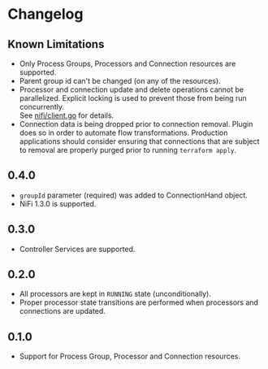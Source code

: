 # Changelog

## Known Limitations

- Only Process Groups, Processors and Connection resources are supported. 
- Parent group id can't be changed (on any of the resources).
- Processor and connection update and delete operations cannot be parallelized. 
  Explicit locking is used to prevent those from being run concurrently.   
  See [nifi/client.go](nifi/client.go) for details. 
- Connection data is being dropped prior to connection removal.
  Plugin does so in order to automate flow transformations. 
  Production applications should consider ensuring that connections that are subject to removal are properly purged
  prior to running `terraform apply`.  

## 0.4.0 

- `groupId` parameter (required) was added to ConnectionHand object. 
- NiFi 1.3.0 is supported. 

## 0.3.0

- Controller Services are supported. 

## 0.2.0

- All processors are kept in `RUNNING` state (unconditionally).
- Proper processor state transitions are performed when processors and connections are updated.  

## 0.1.0

- Support for Process Group, Processor and Connection resources.
